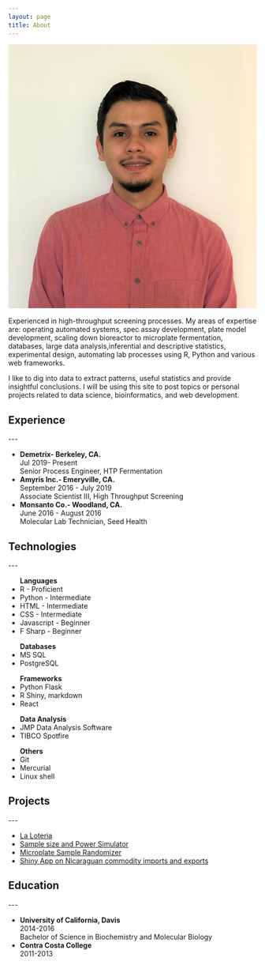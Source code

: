 ```yaml
---
layout: page
title: About
---
```

<head>
	<link rel="stylesheet" type="text/css" href="/css/aboutme.css"> 
</head>
<img class= "silvio_photo" src="/img/silvio_ortiz.jpg" />
<p>Experienced in high-throughput screening processes. My areas of expertise are: operating automated systems, spec assay development, plate model development, scaling down bioreactor to microplate fermentation, databases, large data analysis,inferential and descriptive statistics, experimental design, automating lab processes using R, Python and various web frameworks.</p>
<p> I like to dig into data to extract patterns, useful statistics and provide insightful conclusions.
 I will be using this site to post topics or personal projects related to data science, bioinformatics, and web development. </p>

<h2>Experience</h2>
---
<ul>
<li><b>Demetrix- Berkeley, CA.</b><div class = "resume_date">Jul 2019- Present</div></li> 
  Senior Process Engineer, HTP Fermentation 
<li><b>Amyris Inc.- Emeryville, CA.</b><div class = "resume_date">September 2016 - July 2019</div></li>
  Associate Scientist III,  High Throughput Screening  
<li><b>Monsanto Co.- Woodland, CA.</b><div class = "resume_date">June 2016 - August 2016</div></li>
  Molecular Lab Technician, Seed Health 
</ul>

<h2>Technologies</h2>  
---
<ul>
<b>Languages</b>
  <li>R - Proficient</li>
  <li>Python - Intermediate</li>
  <li>HTML - Intermediate</li>
  <li>CSS - Intermediate</li>
  <li>Javascript - Beginner</li>
  <li>F Sharp - Beginner  </li>
</ul>
<ul>
<b>Databases</b>
  <li>MS SQL</li>
  <li>PostgreSQL</li> 
</ul>
<ul>
<b>Frameworks</b>
  <li>Python Flask</li>
  <li>R Shiny, markdown</li>
  <li>React</li>
</ul>
<ul>
<b>Data Analysis </b>
  <li>JMP Data Analysis Software</li>
  <li>TIBCO Spotfire</li>
</ul>
<ul>
<b>Others</b>
  <li>Git</li>
  <li>Mercurial</li>
  <li>Linux shell</li>
</ul>

<h2>Projects</h2>
---
<ul>
  <li><a href="http://silvioaburto.github.io/loteria/">La Loteria</a></li>
  <li><a href="https://sortizaburto.shinyapps.io/power_calculator/">Sample size and Power Simulator</a></li>
  <li><a href="https://sortizaburto.shinyapps.io/final_project/">Microplate Sample Randomizer</a></li>
  <li><a href="https://sortizaburto.shinyapps.io/final_project/">Shiny App on Nicaraguan commodity imports and exports</a></li>
</ul>

<h2>Education</h2>
---
<ul>
<li><b>University of California, Davis</b><div class = "resume_date">2014-2016</div></li>
Bachelor of Science in Biochemistry and Molecular Biology  
<li><b>Contra Costa College</b><div class = "resume_date">2011-2013</div>  </li>
</ul>



